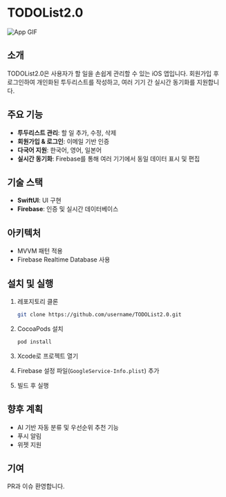 # TODOList2.0

![App GIF](./path/to/screenshot.gif)

## 소개

TODOList2.0은 사용자가 할 일을 손쉽게 관리할 수 있는 iOS 앱입니다. 회원가입 후 로그인하여 개인화된 투두리스트를 작성하고, 여러 기기 간 실시간 동기화를 지원합니다.

## 주요 기능

* **투두리스트 관리**: 할 일 추가, 수정, 삭제
* **회원가입 & 로그인**: 이메일 기반 인증
* **다국어 지원**: 한국어, 영어, 일본어
* **실시간 동기화**: Firebase를 통해 여러 기기에서 동일 데이터 표시 및 편집

## 기술 스택

* **SwiftUI**: UI 구현
* **Firebase**: 인증 및 실시간 데이터베이스

## 아키텍처

* MVVM 패턴 적용
* Firebase Realtime Database 사용

## 설치 및 실행

1. 레포지토리 클론

   ```bash
   git clone https://github.com/username/TODOList2.0.git
   ```
2. CocoaPods 설치

   ```bash
   pod install
   ```
3. Xcode로 프로젝트 열기
4. Firebase 설정 파일(`GoogleService-Info.plist`) 추가
5. 빌드 후 실행

## 향후 계획

* AI 기반 자동 분류 및 우선순위 추천 기능
* 푸시 알림
* 위젯 지원

## 기여

PR과 이슈 환영합니다.
